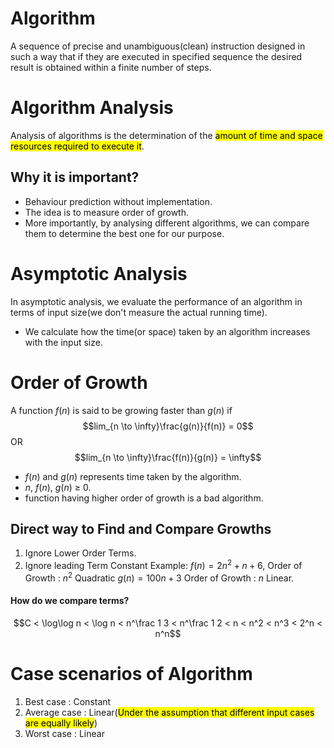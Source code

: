 # Algorithm
A sequence of precise and unambiguous(clean) instruction designed in such a way that if they are executed in specified sequence the desired result is obtained within a finite number of steps.

# Algorithm Analysis
Analysis of algorithms is the determination of the <mark class="hltr-yellow">amount of time and space resources required to execute it</mark>.

## Why it is important?
- Behaviour prediction without implementation.
- The idea is to measure order of growth.
- More importantly, by analysing different algorithms, we can compare them to determine the best one for our purpose.

# Asymptotic Analysis
In asymptotic analysis, we evaluate the performance of an algorithm in terms of input size(we don't measure the actual running time).
- We calculate how the time(or space) taken by an algorithm increases with the input size.

# Order of Growth
A function $f(n)$ is said to be growing faster than $g(n)$ if
$$lim_{n \to \infty}\frac{g(n)}{f(n)} = 0$$
OR 
$$lim_{n \to \infty}\frac{f(n)}{g(n)} = \infty$$

- $f(n)$ and $g(n)$ represents time taken by the algorithm.
- $n, \ f(n), \ g(n)$ $\geq$ 0.
- function having higher order of growth is a bad algorithm.
## Direct way to Find and Compare Growths
1.  Ignore Lower Order Terms.
2. Ignore leading Term Constant
Example:
$f(n)  = 2n^2 + n + 6$,    Order of Growth : $n^2$ Quadratic
$g(n) = 100n +3$         Order of Growth : $n$ Linear.
#### How do we compare terms?

$$C < \log\log n < \log n < n^\frac 1 3 < n^\frac 1 2 < n < n^2 < n^3 < 2^n < n^n$$

# Case scenarios of Algorithm
1.  Best case : Constant
2.  Average case : Linear(<mark class="hltr-orange">Under the assumption that different input cases are equally likely</mark>)
3.  Worst case : Linear
